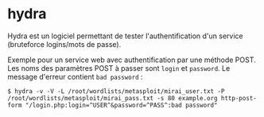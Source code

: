 hydra
=====

Hydra est un logiciel permettant de tester l'authentification d'un service (bruteforce logins/mots de passe).

Exemple pour un service web avec authentification par une méthode POST. Les noms des paramètres POST à passer sont `login` et `password`. Le message d'erreur contient `bad password` :
```
$ hydra -v -V -L /root/wordlists/metasploit/mirai_user.txt -P /root/wordlists/metasploit/mirai_pass.txt -s 80 example.org http-post-form "/login.php:login=^USER^&password=^PASS^:bad password"
```
